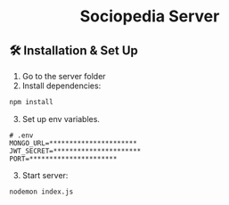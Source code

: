 <p align="center">
	<h1 align="center">Sociopedia Server</h1>
  </a>
<p>

## 🛠 Installation & Set Up

1. Go to the server folder
2. Install dependencies:

```sh
npm install
```

3. Set up env variables.

```
# .env
MONGO_URL=**********************
JWT_SECRET=**********************
PORT=**********************
```

3. Start server:

```sh
nodemon index.js
```